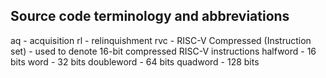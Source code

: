Source code terminology and abbreviations
-----------------------------------------
aq - acquisition
rl - relinquishment
rvc - RISC-V Compressed (Instruction set) - used to denote 16-bit compressed RISC-V instructions
halfword - 16 bits
word - 32 bits
doubleword - 64 bits
quadword - 128 bits
